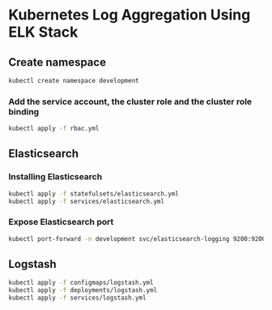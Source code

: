 # Kubernetes Log Aggregation Using ELK Stack

## Create namespace

```bash
kubectl create namespace development
```

### Add the service account, the cluster role and the cluster role binding

```bash
kubectl apply -f rbac.yml
```

## Elasticsearch

### Installing Elasticsearch

```bash
kubectl apply -f statefulsets/elasticsearch.yml
kubectl apply -f services/elasticsearch.yml
```

### Expose Elasticsearch port

```bash
kubectl port-forward -n development svc/elasticsearch-logging 9200:9200
```

## Logstash

```bash
kubectl apply -f configmaps/logstash.yml
kubectl apply -f deployments/logstash.yml
kubectl apply -f services/logstash.yml
```